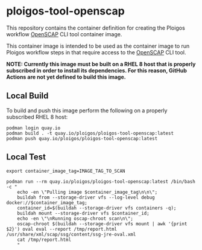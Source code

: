 # ploigos-tool-openscap

This repository contains the container definition for creating the Ploigos workflow
[OpenSCAP](https://www.open-scap.org/tools/openscap-base/) CLI tool container image.

This container image is intended to be used as the container image to run Ploigos workflow steps
in that require access to the [OpenSCAP](https://www.open-scap.org/tools/openscap-base/) CLI tool.

**NOTE: Currently this image must be built on a RHEL 8 host that is properly subscribed in order to install its dependencies. For this reason, GitHub Actions are not yet defined to build this image.**

## Local Build

To build and push this image perform the following on a properly subscribed RHEL 8 host:
```
podman login quay.io
podman build . -t quay.io/ploigos/ploigos-tool-openscap:latest
podman push quay.io/ploigos/ploigos-tool-openscap:latest
```

## Local Test

```
export container_image_tag=IMAGE_TAG_TO_SCAN

podman run --rm quay.io/ploigos/ploigos-tool-openscap:latest /bin/bash -c "
    echo -en \"Pulling image $container_image_tag\n\n\";
    buildah from --storage-driver vfs --log-level debug docker://$container_image_tag;
    container_id=$(buildah --storage-driver vfs containers -q);
    buildah mount --storage-driver vfs $container_id;
    echo -en \"\nRunning oscap-chroot scan\n\";
    oscap-chroot $(buildah --storage-driver vfs mount | awk '{print $2}') oval eval --report /tmp/report.html /usr/share/xml/scap/ssg/content/ssg-jre-oval.xml
    cat /tmp/report.html
    "
```
